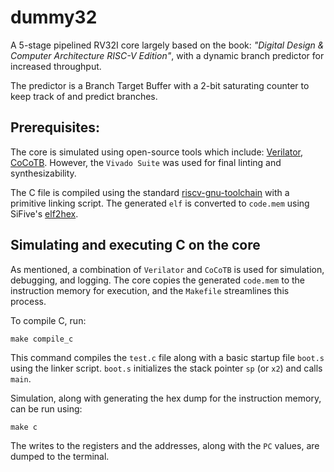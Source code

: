 # dummy32
A 5-stage pipelined RV32I core largely based on the book: *"Digital Design & Computer Architecture RISC-V Edition"*, with a dynamic branch predictor for increased throughput.

The predictor is a Branch Target Buffer with a 2-bit saturating counter to keep track of and predict branches.

## Prerequisites:
The core is simulated using open-source tools which include:
[Verilator](), [CoCoTB](https://github.com/cocotb/cocotb).
However, the `Vivado Suite` was used for final linting and synthesizability.

The C file is compiled using the standard [riscv-gnu-toolchain](https://github.com/riscv-collab/riscv-gnu-toolchain) with a primitive linking script. The generated `elf` is converted to `code.mem` using SiFive's [elf2hex](https://github.com/sifive/elf2hex).

## Simulating and executing C on the core
As mentioned, a combination of `Verilator` and `CoCoTB` is used for simulation, debugging, and logging. The core copies the generated `code.mem` to the instruction memory for execution, and the `Makefile` streamlines this process.

To compile C, run:

    make compile_c

This command compiles the `test.c` file along with a basic startup file `boot.s` using the linker script.
`boot.s` initializes the stack pointer `sp` (or `x2`) and calls `main`.

Simulation, along with generating the hex dump for the instruction memory, can be run using:

    make c

The writes to the registers and the addresses, along with the `PC` values, are dumped to the terminal.
